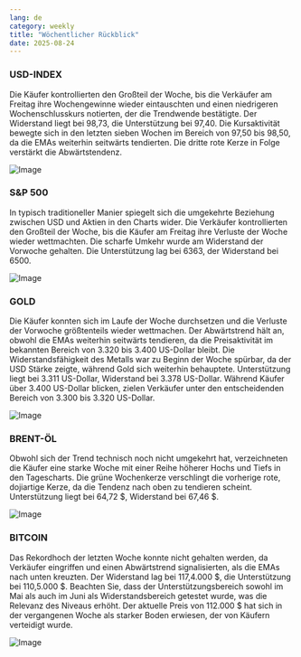 ```yaml
---
lang: de
category: weekly
title: "Wöchentlicher Rückblick"
date: 2025-08-24
---
```


### USD-INDEX

Die Käufer kontrollierten den Großteil der Woche, bis die Verkäufer am Freitag ihre Wochengewinne wieder eintauschten und einen niedrigeren Wochenschlusskurs notierten, der die Trendwende bestätigte. Der Widerstand liegt bei 98,73, die Unterstützung bei 97,40. Die Kursaktivität bewegte sich in den letzten sieben Wochen im Bereich von 97,50 bis 98,50, da die EMAs weiterhin seitwärts tendierten. Die dritte rote Kerze in Folge verstärkt die Abwärtstendenz.

![Image](https://markleighedu.github.io/img/Aug-2025/24-Aug-2025/usdindex.jpg)

### S&P 500

In typisch traditioneller Manier spiegelt sich die umgekehrte Beziehung zwischen USD und Aktien in den Charts wider. Die Verkäufer kontrollierten den Großteil der Woche, bis die Käufer am Freitag ihre Verluste der Woche wieder wettmachten. Die scharfe Umkehr wurde am Widerstand der Vorwoche gehalten. Die Unterstützung lag bei 6363, der Widerstand bei 6500.

![Image](https://markleighedu.github.io/img/Aug-2025/24-Aug-2025/sp500.jpg)

### GOLD

Die Käufer konnten sich im Laufe der Woche durchsetzen und die Verluste der Vorwoche größtenteils wieder wettmachen. Der Abwärtstrend hält an, obwohl die EMAs weiterhin seitwärts tendieren, da die Preisaktivität im bekannten Bereich von 3.320 bis 3.400 US-Dollar bleibt. Die Widerstandsfähigkeit des Metalls war zu Beginn der Woche spürbar, da der USD Stärke zeigte, während Gold sich weiterhin behauptete. Unterstützung liegt bei 3.311 US-Dollar, Widerstand bei 3.378 US-Dollar. Während Käufer über 3.400 US-Dollar blicken, zielen Verkäufer unter den entscheidenden Bereich von 3.300 bis 3.320 US-Dollar.

![Image](https://markleighedu.github.io/img/Aug-2025/24-Aug-2025/gold.jpg)

### BRENT-ÖL

Obwohl sich der Trend technisch noch nicht umgekehrt hat, verzeichneten die Käufer eine starke Woche mit einer Reihe höherer Hochs und Tiefs in den Tagescharts. Die grüne Wochenkerze verschlingt die vorherige rote, dojiartige Kerze, da die Tendenz nach oben zu tendieren scheint. Unterstützung liegt bei 64,72 $, Widerstand bei 67,46 $.

![Image](https://markleighedu.github.io/img/Aug-2025/24-Aug-2025/brentoil.jpg)

### BITCOIN

Das Rekordhoch der letzten Woche konnte nicht gehalten werden, da Verkäufer eingriffen und einen Abwärtstrend signalisierten, als die EMAs nach unten kreuzten. Der Widerstand lag bei 117,4.000 $, die Unterstützung bei 110,5.000 $. Beachten Sie, dass der Unterstützungsbereich sowohl im Mai als auch im Juni als Widerstandsbereich getestet wurde, was die Relevanz des Niveaus erhöht. Der aktuelle Preis von 112.000 $ hat sich in der vergangenen Woche als starker Boden erwiesen, der von Käufern verteidigt wurde.

![Image](https://markleighedu.github.io/img/Aug-2025/24-Aug-2025/bitcoin.jpg)

